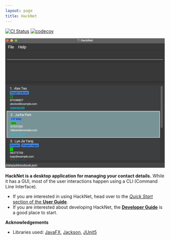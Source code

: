 ```yaml
---
layout: page
title: HackNet
---
```


[![CI Status](https://github.com/se-edu/addressbook-level3/workflows/Java%20CI/badge.svg)](https://github.com/se-edu/addressbook-level3/actions)
[![codecov](https://codecov.io/gh/AY2122S2-CS2103T-W13-3/tp/branch/master/graph/badge.svg?token=BCL789XUZM)](https://codecov.io/gh/AY2122S2-CS2103T-W13-3/tp)

![Ui](images/Ui.png)

**HackNet is a desktop application for managing your contact details.** While it has a GUI, most of the user interactions happen using a CLI (Command Line Interface).

* If you are interested in using HackNet, head over to the [_Quick Start_ section of the **User Guide**](UserGuide.html#quick-start).
* If you are interested about developing HackNet, the [**Developer Guide**](DeveloperGuide.html) is a good place to start.


**Acknowledgements**

* Libraries used: [JavaFX](https://openjfx.io/), [Jackson](https://github.com/FasterXML/jackson), [JUnit5](https://github.com/junit-team/junit5)
